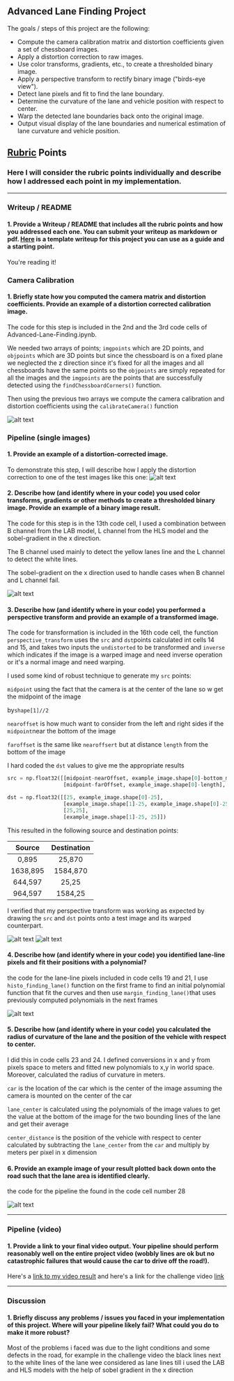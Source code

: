  ## Advanced Lane Finding Project

The goals / steps of this project are the following:

* Compute the camera calibration matrix and distortion coefficients given a set of chessboard images.
* Apply a distortion correction to raw images.
* Use color transforms, gradients, etc., to create a thresholded binary image.
* Apply a perspective transform to rectify binary image ("birds-eye view").
* Detect lane pixels and fit to find the lane boundary.
* Determine the curvature of the lane and vehicle position with respect to center.
* Warp the detected lane boundaries back onto the original image.
* Output visual display of the lane boundaries and numerical estimation of lane curvature and vehicle position.

[//]: # "Image References"

[image1]: ./writeup_imgs/8.png
[image2]: ./writeup_imgs/1.png
[image3]: ./writeup_imgs/2.png
[image4]: ./writeup_imgs/3.png
[image5]: ./writeup_imgs/5.png
[image6]: ./writeup_imgs/7.png
[image7]: ./writeup_imgs/4.png
[video1]: ./project_video.mp4 "Video"

## [Rubric](https://review.udacity.com/#!/rubrics/571/view) Points

### Here I will consider the rubric points individually and describe how I addressed each point in my implementation.  

---

### Writeup / README

#### 1. Provide a Writeup / README that includes all the rubric points and how you addressed each one.  You can submit your writeup as markdown or pdf.  [Here](https://github.com/udacity/CarND-Advanced-Lane-Lines/blob/master/writeup_template.md) is a template writeup for this project you can use as a guide and a starting point.  

You're reading it!

### Camera Calibration

#### 1. Briefly state how you computed the camera matrix and distortion coefficients. Provide an example of a distortion corrected calibration image.

The code for this step is included in the 2nd and the 3rd code cells of Advanced-Lane-Finding.ipynb.

We needed two arrays of points; `imgpoints` which are 2D points, and `objpoints` which are 3D points but since the chessboard is on a fixed plane we neglected the z direction since it's fixed for all the images and all chessboards have the same points so the `objpoints` are simply repeated for all the images and the `imgpoints` are the points that are successfully detected using the `findChessboardCorners()` function.

Then using the previous two arrays we compute the camera calibration and distortion coefficients using the `calibrateCamera()` function

![alt text][image1]


### Pipeline (single images)

#### 1. Provide an example of a distortion-corrected image.

To demonstrate this step, I will describe how I apply the distortion correction to one of the test images like this one:
![alt text][image2]

#### 2. Describe how (and identify where in your code) you used color transforms, gradients or other methods to create a thresholded binary image.  Provide an example of a binary image result.

The code for this step is in the 13th code cell, I used a combination between  B channel from the LAB model, L channel from the HLS model and the sobel-gradient in the x direction.

The B channel used mainly to detect the yellow lanes line and the L channel to detect the white lines.

The sobel-gradient on the x direction used to handle cases when B channel and L channel fail.

![alt text][image3]

#### 3. Describe how (and identify where in your code) you performed a perspective transform and provide an example of a transformed image.

The code for transformation is included in the  16th code cell, the function `perspective_transform` uses the `src` and `dst`points calculated int cells 14 and 15, and takes two inputs the `undistorted` to be transformed and `inverse` which indicates if the image is a warped image and need inverse operation or it's a normal image and need warping.

I used some kind of robust technique to generate my `src` points:

`midpoint` using the fact that the camera is at the center of the lane so w get the midpoint of the image 

by`shape[1]//2 `

`nearoffset` is how much want to consider from the left and right sides if the `midpoint`near the bottom of the image

`faroffset` is the same like `nearoffsert` but at distance `length` from the bottom of the image

I hard coded the `dst` values to give me the appropriate results 

```python
src = np.float32([[midpoint-nearOffset, example_image.shape[0]-bottom_margin],                           [midpoint+nearOffset+30, example_image.shape[0]-bottom_margin],
                  [midpoint-farOffset, example_image.shape[0]-length],                                   [midpoint+farOffset, example_image.shape[0]-length]])

dst = np.float32([[25, example_image.shape[0]-25], 
                  [example_image.shape[1]-25, example_image.shape[0]-25],
                  [25,25], 
                  [example_image.shape[1]-25, 25]])
```

This resulted in the following source and destination points:

|  Source  | Destination |
| :------: | :---------: |
|  0,895   |   25,870    |
| 1638,895 |  1584,870   |
| 644,597  |    25,25    |
| 964,597  |   1584,25   |

I verified that my perspective transform was working as expected by drawing the `src` and `dst` points onto a test image and its warped counterpart.

![alt text][image4] ![alt text][image7]

#### 4. Describe how (and identify where in your code) you identified lane-line pixels and fit their positions with a polynomial?

the code for the lane-line pixels included in code cells 19 and 21, I use `histo_finding_lane()` function on the first frame to find an initial polynomial function that fit the curves and then use `margin_finding_lane()`that uses previously computed polynomials in the next frames

![alt text][image5]

#### 5. Describe how (and identify where in your code) you calculated the radius of curvature of the lane and the position of the vehicle with respect to center.

I did this in code cells 23 and 24. I defined conversions in x and y from pixels space to meters and fitted new polynomials to x,y in world space. Moreover, calculated the radius of curvature in meters.

`car` is the location of the car which is the center of the image assuming the camera is  mounted on the center of the car

`lane_center` is calculated using the polynomials of the image values to get the value at the bottom of the image for the two bounding lines of the lane and get their average

`center_distance` is  the position of the vehicle with respect to center calculated by subtracting the `lane_center` from the `car` and multiply by meters per pixel in x dimension

#### 6. Provide an example image of your result plotted back down onto the road such that the lane area is identified clearly.

the code for the pipeline the found in the code cell number 28

![alt text][image6]

---

### Pipeline (video)

#### 1. Provide a link to your final video output.  Your pipeline should perform reasonably well on the entire project video (wobbly lines are ok but no catastrophic failures that would cause the car to drive off the road!).

Here's a [link to my video result](./project_video_output.mp4) and here's a link for the challenge video [link](./challenge_video_output.mp4)

---

### Discussion

#### 1. Briefly discuss any problems / issues you faced in your implementation of this project.  Where will your pipeline likely fail?  What could you do to make it more robust?

Most of the problems i faced was due to the light conditions and some defects in the road, for example in the challenge video the black lines next to the white lines of the lane wee considered as lane lines till i used the LAB and HLS models with the help of sobel gradient in the x direction


